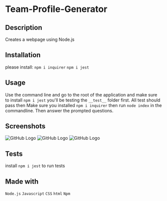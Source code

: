 # Team-Profile-Generator

## Description
Creates a webpage using Node.js 

## Installation 
please install:
`npm i inquirer` 
`npm i jest`

## Usage 
Use the command line and go to the root of the application and make sure to install `npm i jest` you'll be testing the `__test__` folder first. All test should pass then Make sure you installed `npm i inquirer` then run `node index` in the commandline. Then answer the prompted questions.

## Screenshots
![GitHub Logo](/images/logo.png)
![GitHub Logo](/images/logo.png)
![GitHub Logo](/images/logo.png)

## Tests
install `npm i jest` to run tests

## Made with
`Node.js` `Javascript` `CSS` `html` `Npm`
